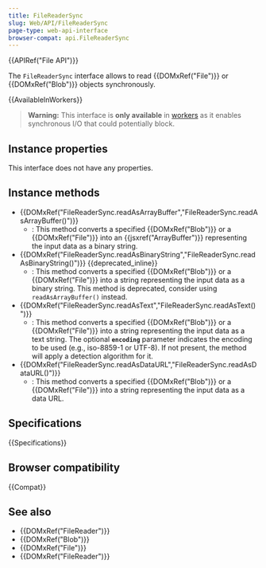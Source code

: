 ```yaml
---
title: FileReaderSync
slug: Web/API/FileReaderSync
page-type: web-api-interface
browser-compat: api.FileReaderSync
---
```


{{APIRef("File API")}}

The `FileReaderSync` interface allows to read {{DOMxRef("File")}} or {{DOMxRef("Blob")}} objects synchronously.

{{AvailableInWorkers}}

> **Warning:** This interface is **only available** in [workers](/en-US/docs/Web/API/Worker) as it enables synchronous I/O that could potentially block.

## Instance properties

This interface does not have any properties.

## Instance methods

- {{DOMxRef("FileReaderSync.readAsArrayBuffer","FileReaderSync.readAsArrayBuffer()")}}
  - : This method converts a specified {{DOMxRef("Blob")}} or a {{DOMxRef("File")}} into an {{jsxref("ArrayBuffer")}} representing the input data as a binary string.
- {{DOMxRef("FileReaderSync.readAsBinaryString","FileReaderSync.readAsBinaryString()")}} {{deprecated_inline}}
  - : This method converts a specified {{DOMxRef("Blob")}} or a {{DOMxRef("File")}} into a string representing the input data as a binary string. This method is deprecated, consider using `readAsArrayBuffer()` instead.
- {{DOMxRef("FileReaderSync.readAsText","FileReaderSync.readAsText()")}}
  - : This method converts a specified {{DOMxRef("Blob")}} or a {{DOMxRef("File")}} into a string representing the input data as a text string. The optional **`encoding`** parameter indicates the encoding to be used (e.g., iso-8859-1 or UTF-8). If not present, the method will apply a detection algorithm for it.
- {{DOMxRef("FileReaderSync.readAsDataURL","FileReaderSync.readAsDataURL()")}}
  - : This method converts a specified {{DOMxRef("Blob")}} or a {{DOMxRef("File")}} into a string representing the input data as a data URL.

## Specifications

{{Specifications}}

## Browser compatibility

{{Compat}}

## See also

- {{DOMxRef("FileReader")}}
- {{DOMxRef("Blob")}}
- {{DOMxRef("File")}}
- {{DOMxRef("FileReader")}}
